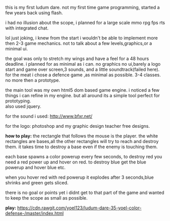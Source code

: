 this is my first ludum dare. not my first time game programming, started a few years back using flash.

i had no illusion about the scope, i planned for a large scale mmo rpg fps rts with integrated chat.

lol just joking, i knew from the start i wouldn't be able to implement more then 2-3 game mechanics.
not to talk about a few levels,graphics,or a minimal ui.

the goal was only to stretch my wings and have a feel for a 48 hours deadline. i planned for as minimal as i can.
no graphics no ui,barely a logo start and game over screen,3 sounds, and a little soundtrack(failed here).
for the meat i chose a defence game ,as minimal as possible. 3-4 classes. no more then a prototype.

the main tool was my own html5 dom based game engine.
i noticed a few things i can refine in my engine. but all around its a simple tool perfect for prototyping.  
also used jquery.

for the sound i used:
http://www.bfxr.net/

for the logo:
photoshop and my graphic design teacher free designs.

<b>how to play:</b>
the rectangle that follows the mouse is the player. 
the white rectangles are bases,all the other rectangles will try to reach and destroy them.
it takes time to destroy a base even if the enemy is touching them.

each base spawns a color powerup every few seconds, to destroy red you need a red power up and hover on red.
to destroy blue get the blue powerup and hover blue etc.

when you hover red with red powerup it explodes after 3 seconds,blue shrinks and green gets sliced.

there is no goal or points yet i didnt get to that part of the game and wanted to keep the scope as small as possible.

<b>play:</b>
https://cdn.rawgit.com/yoel123/ludum-dare-35-yoel-color-defense-/master/index.html

